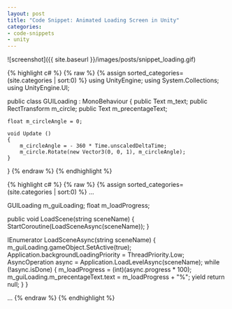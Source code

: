 ```yaml
---
layout: post
title: "Code Snippet: Animated Loading Screen in Unity"
categories:
- code-snippets
- unity
---
```



![screenshot]({{ site.baseurl }}/images/posts/snippet_loading.gif)


{% highlight c# %}
{% raw %}
{% assign sorted_categories= (site.categories | sort:0) %}
using UnityEngine;
using System.Collections;
using UnityEngine.UI;

public class GUILoading : MonoBehaviour
{
    public Text m_text;
    public RectTransform m_circle;
    public Text m_precentageText;

    float m_circleAngle = 0;

    void Update ()
    {
        m_circleAngle = - 360 * Time.unscaledDeltaTime;
        m_circle.Rotate(new Vector3(0, 0, 1), m_circleAngle);
    }
} 
{% endraw %}
{% endhighlight %}


{% highlight c# %}
{% raw %}
{% assign sorted_categories= (site.categories | sort:0) %}
...

GUILoading m_guiLoading;
float m_loadProgress;

public void LoadScene(string sceneName)
{
    StartCoroutine(LoadSceneAsync(sceneName));
}

IEnumerator LoadSceneAsync(string sceneName)
{
    m_guiLoading.gameObject.SetActive(true);
    Application.backgroundLoadingPriority = ThreadPriority.Low;
    AsyncOperation async = Application.LoadLevelAsync(sceneName);
    while (!async.isDone)
    {
        m_loadProgress = (int)(async.progress * 100);
        m_guiLoading.m_precentageText.text = m_loadProgress + "%";
        yield return null;
    }
}

...
{% endraw %}
{% endhighlight %}